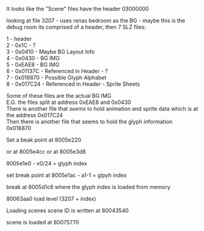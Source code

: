 
It looks like the "Scene" files have the header 03000000

looking at file 3207 - uses renas bedroom as the BG - maybe this is the debug room
its comprised of a header, then 7 SLZ files:

1 - header    
2 - 0x1C - ?   
3 - 0x0410 - Maybe BG Layout Info   
4 - 0x0430 - BG IMG   
5 - 0xEAE8 - BG IMG   
6 - 0x01137C - Referenced in Header - ?   
7 - 0x016870 - Possible Glyph Alphabet   
8 - 0x017C24 - Referenced in Header - Sprite Sheets   

Some of these files are the actual BG IMG  
E.G. the files split at address 0xEAE8 and 0x0430  
There is another file that *seems* to hold animation and sprite data which is at the address 0x017C24  
Then there is another file that seems to hold the glyph information 0x016870  


Set a beak point at 8005e220

or at 8005e4cc
or at 8005e3d8


8005e1e0 - v0/24 = glyph index

set break point at 8005e1ac - a1-1 = glpyh index

break at 8005d1c8 where the glyph index is loaded from memory


80063aa0 load level (3207 + index)



Loading scenes
scene ID is written at 80043540

scene is loaded at 80075770
